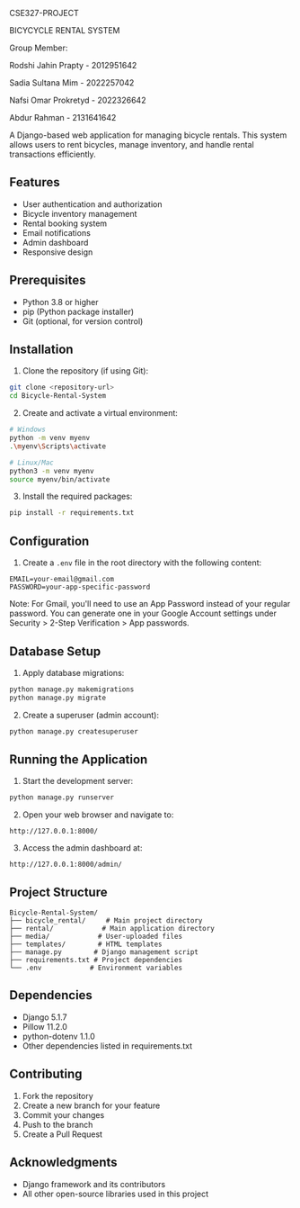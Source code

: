 
CSE327-PROJECT

BICYCYCLE RENTAL SYSTEM

Group Member:

Rodshi Jahin Prapty - 2012951642

Sadia Sultana Mim - 2022257042

Nafsi Omar Prokretyd - 2022326642 

Abdur Rahman - 2131641642


A Django-based web application for managing bicycle rentals. This system allows users to rent bicycles, manage inventory, and handle rental transactions efficiently.

## Features

- User authentication and authorization
- Bicycle inventory management
- Rental booking system
- Email notifications
- Admin dashboard
- Responsive design

## Prerequisites

- Python 3.8 or higher
- pip (Python package installer)
- Git (optional, for version control)

## Installation

1. Clone the repository (if using Git):
```bash
git clone <repository-url>
cd Bicycle-Rental-System
```

2. Create and activate a virtual environment:
```bash
# Windows
python -m venv myenv
.\myenv\Scripts\activate

# Linux/Mac
python3 -m venv myenv
source myenv/bin/activate
```

3. Install the required packages:
```bash
pip install -r requirements.txt
```

## Configuration

1. Create a `.env` file in the root directory with the following content:
```
EMAIL=your-email@gmail.com
PASSWORD=your-app-specific-password
```

Note: For Gmail, you'll need to use an App Password instead of your regular password. You can generate one in your Google Account settings under Security > 2-Step Verification > App passwords.

## Database Setup

1. Apply database migrations:
```bash
python manage.py makemigrations
python manage.py migrate
```

2. Create a superuser (admin account):
```bash
python manage.py createsuperuser
```

## Running the Application

1. Start the development server:
```bash
python manage.py runserver
```

2. Open your web browser and navigate to:
```
http://127.0.0.1:8000/
```

3. Access the admin dashboard at:
```
http://127.0.0.1:8000/admin/
```

## Project Structure

```
Bicycle-Rental-System/
├── bicycle_rental/     # Main project directory
├── rental/            # Main application directory
├── media/            # User-uploaded files
├── templates/        # HTML templates
├── manage.py        # Django management script
├── requirements.txt # Project dependencies
└── .env            # Environment variables
```

## Dependencies

- Django 5.1.7
- Pillow 11.2.0
- python-dotenv 1.1.0
- Other dependencies listed in requirements.txt

## Contributing

1. Fork the repository
2. Create a new branch for your feature
3. Commit your changes
4. Push to the branch
5. Create a Pull Request


## Acknowledgments

- Django framework and its contributors
- All other open-source libraries used in this project 
